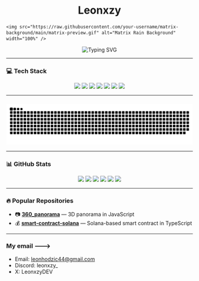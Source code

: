 <h1 align="center">Leonxzy</h1>

    <img src="https://raw.githubusercontent.com/your-username/matrix-background/main/matrix-preview.gif" alt="Matrix Rain Background" width="100%" />
  </a>
</p>


<p align="center">
  <img src="https://readme-typing-svg.herokuapp.com?font=Fira+Code&size=25&pause=1000&center=true&vCenter=true&width=435&lines=Software+Developer;Open+Source+Enthusiast;Tech+Explorer" alt="Typing SVG" />
</p>

---

### 💻 Tech Stack

<p align="center">
  <img src="https://img.shields.io/badge/Python-3670A0?style=for-the-badge&logo=python&logoColor=ffdd54"/>
  <img src="https://img.shields.io/badge/C%2B%2B-00599C?style=for-the-badge&logo=c%2B%2B&logoColor=white"/>
  <img src="https://img.shields.io/badge/C%23-239120?style=for-the-badge&logo=c-sharp&logoColor=white"/>
  <img src="https://img.shields.io/badge/HTML5-E34F26?style=for-the-badge&logo=html5&logoColor=white"/>
  <img src="https://img.shields.io/badge/Node.js-339933?style=for-the-badge&logo=nodedotjs&logoColor=white"/>
  <img src="https://img.shields.io/badge/TypeScript-007ACC?style=for-the-badge&logo=typescript&logoColor=white"/>
  <img src="https://img.shields.io/badge/JavaScript-F7DF1E?style=for-the-badge&logo=javascript&logoColor=black"/>
</p>

---

### 


<p align="center">
  <img src="https://raw.githubusercontent.com/Platane/snk/output/github-contribution-grid-snake.svg" alt="snake" />
</p>

---

### 📊 GitHub Stats

<p align="center">
  <img src="https://img.shields.io/badge/AI%20Engineer-%2300FFB3?style=for-the-badge&logo=openai&logoColor=black" />
  <img src="https://img.shields.io/badge/Machine%20Learning-%23FF9900?style=for-the-badge&logo=tensorflow&logoColor=white" />
  <img src="https://img.shields.io/badge/Deep%20Learning-%23FF2070?style=for-the-badge&logo=pytorch&logoColor=white" />
  <img src="https://img.shields.io/badge/Developer-%230072C6?style=for-the-badge&logo=visualstudiocode&logoColor=white" />
  <img src="https://img.shields.io/badge/Full--Stack%20Dev-%2311B584?style=for-the-badge&logo=next.js&logoColor=white" />
  <img src="https://img.shields.io/badge/AI%20Researcher-%23623CEA?style=for-the-badge&logo=deepnote&logoColor=white" />
</p>

---

### 🔥 Popular Repositories

- 📷 [**360_panorama**](https://github.com/your-username/360_panorama) — 3D panorama in JavaScript
- 💰 [**smart-contract-solana**](https://github.com/your-username/smart-contract-solana) — Solana-based smart contract in TypeScript

---

### My email --->

- Email: leonhodzic44@gmail.com
- Discord: leonxzy_
- X: LeonxzyDEV  


<!---
Leonxzy44/Leonxzy44 is a ✨ special ✨ repository because its `README.md` (this file) appears on your GitHub profile.
You can click the Preview link to take a look at your changes.
--->
